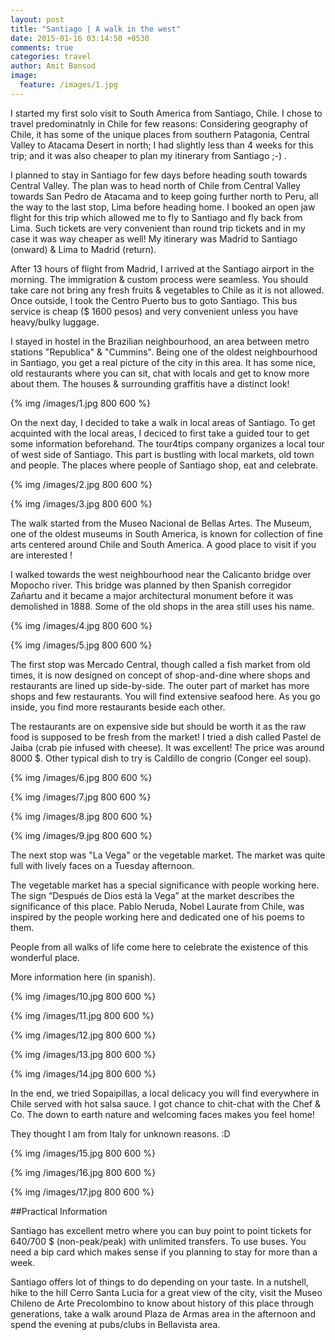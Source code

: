 ```yaml
---
layout: post
title: "Santiago | A walk in the west"
date: 2015-01-16 03:14:50 +0530
comments: true
categories: travel
author: Amit Bansod
image:
  feature: /images/1.jpg
---
```


I started my first solo visit to South America from Santiago, Chile. I chose to travel predominatnly in Chile for few reasons: Considering geography of Chile, it has some of the unique places from southern Patagonia, Central Valley to Atacama Desert in north; I had slightly less than 4 weeks for this trip; and it was also cheaper to plan my itinerary from Santiago ;-) .

I planned to stay in Santiago for few days before heading south towards Central Valley. The plan was to head north of Chile from Central Valley towards San Pedro de Atacama and to keep going further north to Peru, all the way to the last stop, Lima before heading home. I booked an open jaw flight for this trip which allowed me to fly to Santiago and fly back from Lima. Such tickets are very convenient than round trip tickets and in my case it was way cheaper as well! My itinerary was Madrid to Santiago (onward) & Lima to Madrid (return).

After 13 hours of flight from Madrid, I arrived at the Santiago airport in the morning. The immigration & custom process were seamless. You should take care not bring any fresh fruits & vegetables to Chile as it is not allowed. Once outside, I took the Centro Puerto bus to goto Santiago. This bus service is cheap ($ 1600 pesos) and very convenient unless you have heavy/bulky luggage.

I stayed in hostel in the Brazilian neighbourhood, an area between metro stations "Republica" & "Cummins". Being one of the oldest neighbourhood in Santiago, you get a real picture of the city in this area. It has some nice, old restaurants where you can sit, chat with locals and get to know more about them. The houses & surrounding graffitis have a distinct look!

{% img /images/1.jpg 800 600 %}

On the next day, I decided to take a walk in local areas of Santiago. To get acquinted with the local areas, I deciced to first take a guided tour to get some information beforehand. The tour4tips company organizes a local tour of west side of Santiago. This part is bustling with local markets, old town and people. The places where people of Santiago shop, eat and celebrate.

{% img /images/2.jpg 800 600 %}

{% img /images/3.jpg 800 600 %}

The walk started from the Museo Nacional de Bellas Artes. The Museum, one of the oldest museums in South America, is known for collection of fine arts centered around Chile and South America. A good place to visit if you are interested !

I walked towards the west neighbourhood near the Calicanto bridge over Mopocho river. This bridge was planned by then Spanish corregidor Zañartu and it became a major architectural monument before it was demolished in 1888. Some of the old shops in the area still uses his name.

{% img /images/4.jpg 800 600 %}

{% img /images/5.jpg 800 600 %}

The first stop was Mercado Central, though called a fish market from old times, it is now designed on concept of shop-and-dine where shops and restaurants are lined up side-by-side. The outer part of market has more shops and few restaurants. You will find extensive seafood here. As you go inside, you find more restaurants beside each other.

The restaurants are on expensive side but should be worth it as the raw food is supposed to be fresh from the market! I tried a dish called Pastel de Jaiba (crab pie infused with cheese). It was excellent! The price was around 8000 $. Other typical dish to try is Caldillo de congrio (Conger eel soup).

{% img /images/6.jpg 800 600 %}

{% img /images/7.jpg 800 600 %}

{% img /images/8.jpg 800 600 %} 

{% img /images/9.jpg 800 600 %}

The next stop was "La Vega" or the vegetable market. The market was quite full with lively faces on a Tuesday afternoon.

The vegetable market has a special significance with people working here. The sign “Después de Dios está la Vega” at the market describes the significance of this place. Pablo Neruda, Nobel Laurate from Chile, was inspired by the people working here and dedicated one of his poems to them.

People from all walks of life come here to celebrate the existence of this wonderful place.

More information here (in spanish).

{% img /images/10.jpg 800 600 %}

{% img /images/11.jpg 800 600 %}

{% img /images/12.jpg 800 600 %}

{% img /images/13.jpg 800 600 %}

{% img /images/14.jpg 800 600 %}

In the end, we tried Sopaipillas, a local delicacy you will find everywhere in Chile served with hot salsa sauce. I got chance to chit-chat with the Chef & Co. The down to earth nature and welcoming faces makes you feel home!

They thought I am from Italy for unknown reasons. :D

{% img /images/15.jpg 800 600 %}

{% img /images/16.jpg 800 600 %}

{% img /images/17.jpg 800 600 %}

##Practical Information

Santiago has excellent metro where you can buy point to point tickets for 640/700 $ (non-peak/peak) with unlimited transfers. To use buses. You need a bip card which makes sense if you planning to stay for more than a week.

Santiago offers lot of things to do depending on your taste. In a nutshell, hike to the hill Cerro Santa Lucia for a great view of the city, visit the Museo Chileno de Arte Precolombino to know about history of this place through generations, take a walk around Plaza de Armas area in the afternoon and spend the evening at pubs/clubs in Bellavista area.
